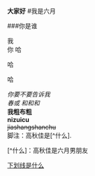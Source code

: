 **大家好**
#我是六月

###你是谁

我   
你
哈

哈

哈


*你要不要告诉我*  
_春或
和和和_  
**我粗布粗**  
__nizuicu__  
~~jiashangshanchu~~  
脚注：高秋佳是[^什么].  

[^什么]：高秋佳是六月男朋友  

<u>下划线是什么<u>



